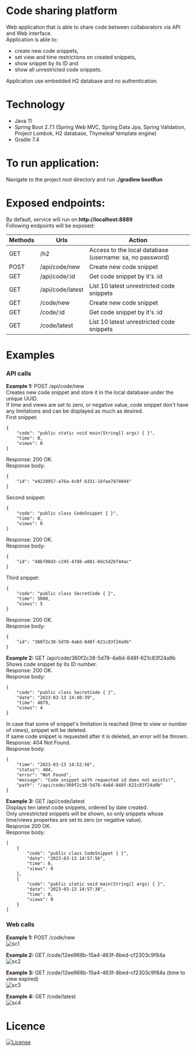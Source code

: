# Code sharing platform
Web application that is able to share code between collaborators via API and Web interface. <br>
Application is able to:
- create new code snippets,
- set view and time restrictions on created snippets,
- show snippet by its ID and
- show all unrestricted code snippets.

Application use embedded H2 database and no authentication.

# Technology
- Java 11
- Spring Boot 2.7.1 (Spring Web MVC, Spring Data Jpa, Spring Validation, Project Lombok, H2 database, Thymeleaf template engine)
- Gradle 7.4

# To run application:
Navigate to the project root directory and run **./gradlew bootRun**

# Exposed endpoints:
By default, service will run on **http://localhost:8889** <br/>
Following endpoints will be exposed:

| Methods   | Urls             | Action                                                   |
|-----------|------------------|----------------------------------------------------------|
| GET       | /h2              | Access to the local database (username: sa, no password) |
| POST      | /api/code/new    | Create new code snippet                                  |
| GET       | /api/code/:id    | Get code snippet by it's :id                             |
| GET       | /api/code/latest | List 10 latest unrestricted code snippets                |
| GET       | /code/new        | Create new code snippet                                  |
| GET       | /code/:id        | Get code snippet by it's :id                             |
| GET       | /code/latest     | List 10 latest unrestricted code snippets                |

# Examples
### API calls
**Example 1:** POST /api/code/new <br/>
Creates new code snippet and store it in the local database under the unique UUID. <br>
If time and views are set to zero, or negative value, code snippet don't have any limitations and can be displayed as much as desired. <br>
First snippet:
```
{
    "code": "public static void main(String[] args) { }",
    "time": 0,
    "views": 0
}
```
Response: 200 OK. <br>
Response body:
```
{
    "id": "e9229957-a76a-4c8f-b331-16fae7874044"
}
```
Second snippet:
```
{
    "code": "public class CodeSnippet { }",
    "time": 0,
    "views": 0
}
```
Response: 200 OK. <br>
Response body:
```
{
    "id": "48bf00d3-c245-47d8-a081-0dc5d2bf44ac"
}
```
Third snippet:
```
{
    "code": "public class SecretCode { }",
    "time": 5000,
    "views": 5
}
```
Response: 200 OK. <br>
Response body:
```
{
    "id": "360f2c38-5d78-4a6d-848f-621c83f24a9b"
}
```
**Example 2:** GET /api/code/360f2c38-5d78-4a6d-848f-621c83f24a9b <br>
Shows code snippet by its ID number. <br>
Response: 200 OK. <br>
Response body:
```
{
    "code": "public class SecretCode { }",
    "date": "2023-03-13 14:48:39",
    "time": 4879,
    "views": 4
}
```
In case that some of snippet's limitation is reached (time to view or number of views), snippet will be deleted. <br>
If same code snippet is requested after it is deleted, an error will be thrown. <br>
Response: 404 Not Found. <br>
Response body:
```
{
    "time": "2023-03-13 14:52:56",
    "status": 404,
    "error": "Not Found",
    "message": "Code snippet with requested id does not exists!",
    "path": "/api/code/360f2c38-5d78-4a6d-848f-621c83f24a9b"
}
```
**Example 3:** GET /api/code/latest <br>
Displays ten latest code snippets, ordered by date created. <br>
Only unrestricted snippets will be shown, so only snippets whose time/views properties are set to zero (or negative value). <br>
Response 200 OK. <br>
Response body:
```
[
    {
        "code": "public class CodeSnippet { }",
        "date": "2023-03-13 14:57:56",
        "time": 0,
        "views": 0
    },
    {
        "code": "public static void main(String[] args) { }",
        "date": "2023-03-13 14:57:38",
        "time": 0,
        "views": 0
    }
]
```
### Web calls
**Example 1:** POST /code/new <br>
![sc1](https://user-images.githubusercontent.com/82412662/224753754-75b635a9-1553-469e-a7e1-06e35d93b5d1.png)

**Example 2:** GET /code/12ee968b-15a4-463f-8bed-cf2303c9f84a <br>
![sc2](https://user-images.githubusercontent.com/82412662/224753853-10289d04-d1ae-41cb-ab45-f20653952a15.png)

**Example 3:** GET /code/12ee968b-15a4-463f-8bed-cf2303c9f84a (time to view expired) <br>
![sc3](https://user-images.githubusercontent.com/82412662/224753956-57bef0cb-98e0-407f-80e4-95e43580f72b.png)

**Example 4:** GET /code/latest <br>
![sc4](https://user-images.githubusercontent.com/82412662/224754030-a672d9a0-0bdc-47d8-88e1-66e5deb33292.png)

# Licence
[![License](https://img.shields.io/badge/License-Apache_2.0-blue.svg)](https://opensource.org/licenses/Apache-2.0)
